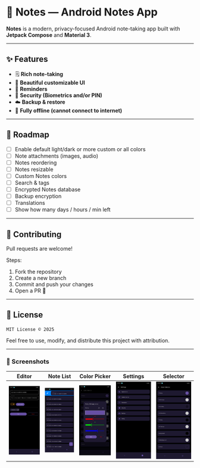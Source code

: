 # 📝 Notes — Android Notes App

**Notes** is a modern, privacy-focused Android note-taking app built with **Jetpack Compose** and **Material 3**.  

---

## ✨ Features

- 🗒️ **Rich note-taking**
- 🎨 **Beautiful customizable UI**
- 🔔 **Reminders**
- 🔐 **Security (Biometrics and/or PIN)**
- ☁️ **Backup & restore**
- 💾 **Fully offline (cannot connect to internet)**

---

## 🚀 Roadmap

* [ ] Enable default light/dark or more custom or all colors
* [ ] Note attachments (images, audio)
* [ ] Notes reordering
* [ ] Notes resizable
* [ ] Custom Notes colors
* [ ] Search & tags
* [ ] Encrypted Notes database
* [ ] Backup encryption
* [ ] Translations
* [ ] Show how many days / hours / min left
---

## 🤝 Contributing

Pull requests are welcome!

Steps:

1. Fork the repository
2. Create a new branch
3. Commit and push your changes
4. Open a PR 🚀

---

## 🧾 License

```
MIT License © 2025
```

Feel free to use, modify, and distribute this project with attribution.

---

### 📸 Screenshots 


| Editor                                               | Note List                                            | Color Picker                                          | Settings                                           | Selector                                                |
|------------------------------------------------------|------------------------------------------------------|-------------------------------------------------------|----------------------------------------------------|---------------------------------------------------------|
| <img src="screenshots/noteEditor.jpeg" width="160"/> | <img src="screenshots/noteScreen.jpeg" width="160"/> | <img src="screenshots/colorPicker.jpeg" width="160"/> | <img src="screenshots/settings.jpeg" width="160"/> | <img src="screenshots/colorSelector.jpeg" width="160"/> |
